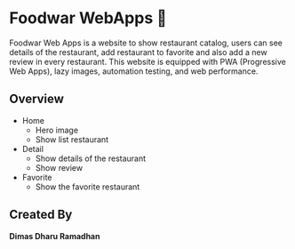 # Foodwar WebApps 🍔
Foodwar Web Apps is a website to show restaurant catalog, users can see details of the restaurant, add restaurant to favorite and also add a new review in every restaurant. This website is equipped with PWA (Progressive Web Apps), lazy images, automation testing, and web performance.

## Overview
- Home
  - Hero image
  - Show list restaurant
- Detail
  - Show details of the restaurant
  - Show review
- Favorite
  - Show the favorite restaurant
 
 ## Created By
 **Dimas Dharu Ramadhan**
